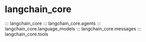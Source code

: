 # langchain_core

::: langchain_core
::: langchain_core.agents
::: langchain_core.language_models
::: langchain_core.messages
::: langchain_core.tools

<!-- ::: langchain_core.beta
::: langchain_core.caches
::: langchain_core.callbacks
::: langchain_core.chat_history
::: langchain_core.chat_loaders
::: langchain_core.chat_sessions
::: langchain_core.document_loaders
::: langchain_core.documents
::: langchain_core.embeddings
::: langchain_core.example_selectors
::: langchain_core.exceptions
::: langchain_core.globals
::: langchain_core.indexing
::: langchain_core.load
::: langchain_core.output_parsers
::: langchain_core.outputs
::: langchain_core.prompt_values
::: langchain_core.prompts
::: langchain_core.rate_limiters
::: langchain_core.retrievers
::: langchain_core.runnables
::: langchain_core.stores
::: langchain_core.structured_query
::: langchain_core.sys_info
::: langchain_core.tracers
::: langchain_core.utils
::: langchain_core.vectorstores -->
